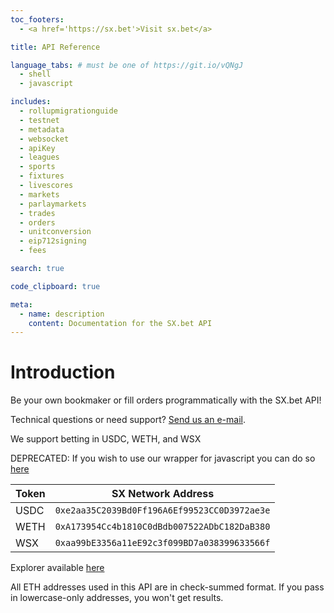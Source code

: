```yaml
---
toc_footers:
  - <a href='https://sx.bet'>Visit sx.bet</a>

title: API Reference

language_tabs: # must be one of https://git.io/vQNgJ
  - shell
  - javascript

includes:
  - rollupmigrationguide
  - testnet
  - metadata
  - websocket
  - apiKey
  - leagues
  - sports
  - fixtures
  - livescores
  - markets
  - parlaymarkets
  - trades
  - orders
  - unitconversion
  - eip712signing
  - fees

search: true

code_clipboard: true

meta:
  - name: description
    content: Documentation for the SX.bet API
---
```


# Introduction

Be your own bookmaker or fill orders programmatically with the SX.bet API!

Technical questions or need support? [Send us an e-mail](mailto:api-support@sx.bet). 

We support betting in USDC, WETH, and WSX

DEPRECATED: If you wish to use our wrapper for javascript you can do so [here](https://github.com/sportx-bet/sportx-js)

| Token | SX Network Address                           |
| ----- | -------------------------------------------- |
| USDC  | `0xe2aa35C2039Bd0Ff196A6Ef99523CC0D3972ae3e` |
| WETH  | `0xA173954Cc4b1810C0dBdb007522ADbC182DaB380` |
| WSX   | `0xaa99bE3356a11eE92c3f099BD7a038399633566f` |

Explorer available [here](https://explorer.sx.technology) 

<aside class="notice">
All ETH addresses used in this API are in check-summed format. If you pass in lowercase-only addresses, you won't get results.
</aside>
